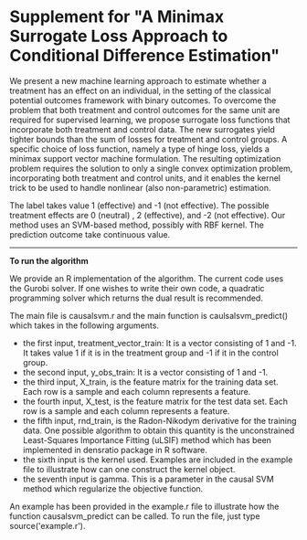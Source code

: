 Supplement for "A Minimax Surrogate Loss Approach to Conditional Difference Estimation"
=================================================================================================


We present a new machine learning approach to estimate whether a treatment has an effect on an individual, in the setting of the classical potential outcomes framework with binary outcomes. To overcome the problem that both treatment and control outcomes for the same unit are required for supervised learning, we propose surrogate loss functions that incorporate both treatment and control data. The new surrogates yield tighter bounds than the sum of losses for treatment and control groups. A specific choice of loss function, namely a type of hinge loss, yields a minimax support vector machine formulation. The resulting optimization problem requires the solution to only a single convex optimization problem,
incorporating both treatment and control units, and it enables the kernel trick to be used to handle nonlinear (also non-parametric) estimation. 

The label takes value 1 (effective) and -1 (not effective). The possible treatment effects are 0 (neutral) , 2 (effective), and -2 (not effective). Our method uses an SVM-based method, possibly with RBF kernel. The prediction outcome take continuous value. 

___________________________
**To run the algorithm**

We provide an R implementation of the algorithm. The current code uses the Gurobi solver. If one wishes to write their own code, a quadratic programming solver which returns the dual result is recommended. 

The main file is causalsvm.r and the main function is caulsalsvm_predict() which takes in the following arguments.

*  the first input, treatment_vector_train: It is a vector consisting of 1 and -1. It takes value 1 if it is in the treatment group and -1 if it in the control group.
*  the second input, y_obs_train: It is a vector consisting of 1 and -1. 
*  the third input, X_train, is the feature matrix for the training data set. Each row is a sample and each column represents a feature.
*  the fourth input, X_test, is the feature matrix for the test data set. Each row is a sample and each column represents a feature. 
*  the fifth input, rnd_train, is the Radon-Nikodym derivative for the training data. One possible algorithm to obtain this  quantity is the unconstrained Least-Squares Importance Fitting (uLSIF) method which has been implemented in densratio package in R software.
*  the sixth input is the kernel used. Examples are included in the example file to illustrate how can one construct the kernel object.
*  the seventh input is gamma. This is a parameter in the causal SVM method which regularize the objective function. 

An example has been provided in the example.r file to illustrate how the function causalsvm_predict can be called. To run the file, just type source('example.r').
